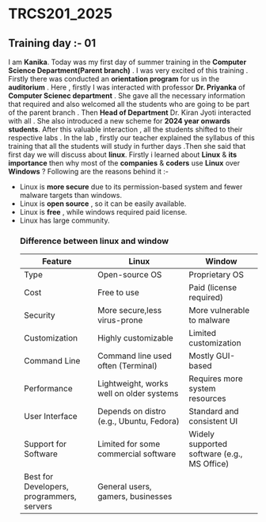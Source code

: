 # TRCS201_2025
## Training day :- 01
I am **Kanika**. Today was my first day of summer training in the **Computer Science Department(Parent branch)** . I was very excited of this training . Firstly there was conducted an **orientation program** for us in the **auditorium** . Here , firstly I was interacted with professor **Dr. Priyanka** of **Computer Scienec department** . She gave all the necessary information that required and also welcomed all the students who are going to be part of the parent branch . Then **Head of Department** Dr. Kiran Jyoti interacted with all . She also introduced a new scheme for **2024 year onwards students**. After this valuable interaction , all the students shifted to their respective labs . In the lab , firstly our teacher explained the syllabus of this training that all the students will study in further days .Then she said that first day we will discuss about **linux**.
Firstly i learned about **Linux** & **its importance** then why most of the **companies** & **coders** use **Linux** over **Windows** ? Following are the reasons behind it :- 
- Linux is **more secure** due to its permission-based system and fewer malware targets than windows.
- Linux is **open source** , so it can be easily available.
- Linux is **free** , while windows required paid license.
- Linux has large community.
  ### Difference between linux and window
  | Feature | Linux | Window |
  |---------|-------|--------|
  |   Type	|Open-source OS	|Proprietary OS|
  |  Cost	  | Free to use	  |Paid (license required)|
  |Security	| More secure,less virus-prone	|More vulnerable to malware|
  |Customization |	Highly customizable	| Limited customization|
  |Command Line	|Command line used often (Terminal)|Mostly GUI-based| 
  |Performance	|Lightweight, works well on older systems	|Requires more system resources|
  |User Interface |Depends on distro (e.g., Ubuntu, Fedora)|Standard and consistent UI|
  |Support for Software|Limited for some commercial software|Widely supported software (e.g., MS Office)|
  |Best for	Developers, programmers, servers|General users, gamers, businesses|
  
